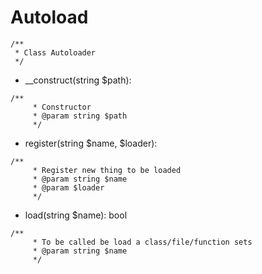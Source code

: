 # Autoload
```
/**
 * Class Autoloader
 */
```
- __construct(string $path): 
```
/**
     * Constructor
     * @param string $path
     */
```
- register(string $name, $loader): 
```
/**
     * Register new thing to be loaded
     * @param string $name
     * @param $loader
     */
```
- load(string $name): bool
```
/**
     * To be called be load a class/file/function sets
     * @param string $name
     */
```

